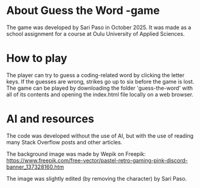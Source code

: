 # About Guess the Word -game
The game was developed by Sari Paso in October 2025. It was made as a school assignment for a course at Oulu University of Applied Sciences.

# How to play
The player can try to guess a coding-related word by clicking the letter keys. If the guesses are wrong, strikes go up to six before the game is lost. The game can be played by downloading the folder 'guess-the-word' with all of its contents and opening the index.html file locally on a web browser.

# AI and resources
The code was developed without the use of AI, but with the use of reading many Stack Overflow posts and other articles.

The background image was made by Wepik on Freepik:
https://www.freepik.com/free-vector/pastel-retro-gaming-pink-discord-banner_137328160.htm

The image was slightly edited (by removing the character) by Sari Paso.